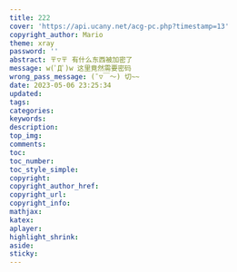 ```yaml
---
title: 222
cover: 'https://api.ucany.net/acg-pc.php?timestamp=13'
copyright_author: Mario
theme: xray
password: ''
abstract: 〒▽〒 有什么东西被加密了
message: w(ﾟДﾟ)w 这里竟然需要密码
wrong_pass_message: (ˉ▽￣～) 切~~
date: 2023-05-06 23:25:34
updated:
tags:
categories:
keywords:
description:
top_img:
comments:
toc:
toc_number:
toc_style_simple:
copyright:
copyright_author_href:
copyright_url:
copyright_info:
mathjax:
katex:
aplayer:
highlight_shrink:
aside:
sticky:
---
```

